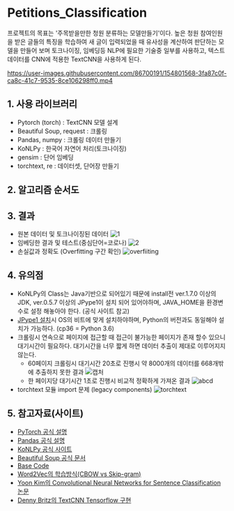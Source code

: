 # Petitions_Classification
프로젝트의 목표는 '주목받을만한 청원 분류하는 모델만들기'이다. 높은 청원 참여인원을 받은 글들의 특징을 학습하여 새 글이 입력되었을 때 유사성을 계산하여 판단하는 모델을 만들어 보며 토크나이징, 임베딩등 NLP에 필요한 기술중 일부를 사용하고, 텍스트 데이터를 CNN에 적용한 TextCNN을 사용하게 된다. 
 
https://user-images.githubusercontent.com/86700191/154801568-3fa87c0f-ca8c-41c7-9535-8ce106298ff0.mp4

## 1. 사용 라이브러리
- Pytorch (torch) : TextCNN 모델 설계
- Beautiful Soup, request : 크롤링
- Pandas, numpy : 크롤링 데이터 만들기
- KoNLPy : 한국어 자연어 처리(토크나이징)
- gensim : 단어 임베딩
- torchtext, re : 데이터셋, 단어장 만들기

## 2. 알고리즘 순서도

## 3. 결과
- 원본 데이터 및 토크나이징된 데이터
![1](https://user-images.githubusercontent.com/86700191/152671181-8f4b42a1-00d8-4754-b3bf-8f8265f5098f.PNG)
- 임베딩한 결과 및 테스트(중심단어=코로나)
![2](https://user-images.githubusercontent.com/86700191/152723997-e18c50e3-6c7e-4b08-9fc8-da685172835d.PNG)
- 손실값과 정확도 (Overfitting 구간 확인)
![overfiiting](https://user-images.githubusercontent.com/86700191/154800955-ad1e5b9c-287e-46e0-a7e7-4be90f1da4bc.PNG)

## 4. 유의점
- KoNLPy의 Class는 Java기반으로 되어있기 때문에 install전 ver.1.7.0 이상의 JDK, ver.0.5.7 이상의 JPype1이 설치 되어 있어야하며, JAVA_HOME을 환경변수로 설정 해놓아야 한다. (공식 사이트 참고)
- [JPype1 설치](https://www.lfd.uci.edu/~gohlke/pythonlibs/#jpype)시 OS의 비트에 맞게 설치하야하며, Python의 버전과도 동일해야 설치가 가능하다. (cp36 = Python 3.6)
- 크롤링시 연속으로 페이지에 접근할 때 접근이 불가능한 페이지가 존재 할수 있으니 대기시간이 필요하다. 대기시간을 너무 짧게 하면 데이터 추출이 제대로 이루어지지 않는다.
    - 60페이지 크롤링시 대기시간 20초로 진행시 약 8000개의 데이터를 668개밖에 추출하지 못한 결과
    ![캡처](https://user-images.githubusercontent.com/86700191/152285591-b26b7f83-58bd-4fc9-95e3-f11ff2030a32.PNG)
    - 한 페이지당 대기시간 1초로 진행시 비교적 정확하게 가져온 결과
    ![abcd](https://user-images.githubusercontent.com/86700191/152335229-cf4ac49b-a467-4f66-aac8-7e479f54dcd3.PNG)
- torchtext 모듈 import 문제 (legacy components)
![torchtext](https://user-images.githubusercontent.com/86700191/152776011-4090c9ea-c6bc-46eb-8fd2-236c7865a668.PNG)

## 5. 참고자료(사이트)
- [PyTorch 공식 설명](https://pytorch.org/docs/stable/index.html)
- [Pandas 공식 설명](https://pandas.pydata.org/docs/reference/index.html)
- [KoNLPy 공식 사이트](https://konlpy.org/ko/latest/)
- [Beautiful Soup 공식 문서](https://beautiful-soup-4.readthedocs.io/en/latest/)
- [Base Code](https://github.com/bjpublic/DeepLearningProject)
- [Word2Vec의 학습방식(CBOW vs Skip-gram)](https://wikidocs.net/22660)
- [Yoon Kim의 Convolutional Neural Networks for Sentence Classification 논문](https://arxiv.org/abs/1408.5882v2)
- [Denny Britz의 TextCNN Tensorflow 구현](https://github.com/dennybritz/cnn-text-classification-tf)
